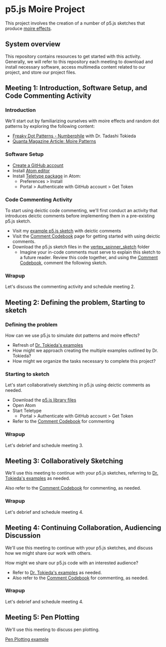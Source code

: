 # p5.js Moire Project

This project involves the creation of a number of p5.js sketches that produce [moire effects](https://en.wikipedia.org/wiki/Moir%C3%A9_pattern).

## System overview

This repository contains resources to get started with this activity. Generally, we will refer to this repository each meeting to download and install necessary software, access multimedia content related to our project, and store our project files.

## Meeting 1: Introduction, Software Setup, and Code Commenting Activity

### Introduction

We'll start out by familiarizing ourselves with moire effects and random dot patterns by exploring the following content:
- [Freaky Dot Patterns - Numberphile](https://www.youtube.com/watch?v=QAja2jp1VjE&t=7s) with Dr. Tadashi Tokieda
- [Quanta Magazine Article: Moire Patterns](https://www.quantamagazine.org/when-magic-is-seen-in-twisted-graphene-thats-a-moire-20190620/)

### Software Setup

- [Create a GitHub account](https://github.com/signup?ref_cta=Sign+up&ref_loc=header+logged+out&ref_page=%2F&source=header-home)
- Install [Atom editor](https://atom.io/) 
- Install [Teletype package](https://teletype.atom.io/) in Atom:
    - Preferences > Install
    - Portal > Authenticate with GitHub account > Get Token
    
### Code Commenting Activity

To start using deictic code commenting, we'll first conduct an activity that introduces deictic comments before implementing them in a pre-existing p5.js sketch.

- Visit my [example p5.js sketch](https://editor.p5js.org/dmawer/sketches/7zXSlJxQb) with deictic comments
- Visit the [Comment Codebook](https://github.com/dmawer13/p5.js-Moire-Project/blob/main/comment_codebook.md) page for getting started with using deictic comments.
- Download the p5.js sketch files in the [vertex_spinner_sketch](https://github.com/dmawer13/p5.js-Moire-Project/tree/main/vertex_spinner_sketch) folder
    - Imagine your in-code comments must serve to explain this sketch to a future reader. Review this code together, and using the [Comment Codebook](https://github.com/dmawer13/p5.js-Moire-Project/blob/main/comment_codebook.md), comment the following sketch.
    
### Wrapup

Let's discuss the commenting activity and schedule meeting 2.

## Meeting 2: Defining the problem, Starting to sketch

### Defining the problem

How can we use p5.js to simulate dot patterns and moire effects?

- Refresh of [Dr. Tokieda's examples](https://www.youtube.com/watch?v=QAja2jp1VjE&t=7s) 
- How might we approach creating the multiple examples outlined by Dr. Tokieda?
- How might we organize the tasks necessary to complete this project?

### Starting to sketch

Let's start collaboratively sketching in p5.js using deictic comments as needed.

- Download the [p5.js library files](https://github.com/dmawer13/p5.js-Moire-Project/tree/main/p5_files)
- Open Atom
- Start Teletype
    - Portal > Authenticate with GitHub account > Get Token
- Refer to the [Comment Codebook](https://github.com/dmawer13/p5.js-Moire-Project/blob/main/comment_codebook.md) for commenting

### Wrapup

Let's debrief and schedule meeting 3.

## Meeting 3: Collaboratively Sketching

We'll use this meeting to continue with your p5.js sketches, referring to [Dr. Tokieda's examples](https://www.youtube.com/watch?v=QAja2jp1VjE&t=7s) as needed.

Also refer to the [Comment Codebook](https://github.com/dmawer13/p5.js-Moire-Project/blob/main/comment_codebook.md) for commenting, as needed.

### Wrapup

Let's debrief and schedule meeting 4.

## Meeting 4: Continuing Collaboration, Audiencing Discussion 

We'll use this meeting to continue with your p5.js sketches, and discuss how we might share our work with others.

How might we share our p5.js code with an interested audience?

- Refer to [Dr. Tokieda's examples](https://www.youtube.com/watch?v=QAja2jp1VjE&t=7s) as needed.
- Also refer to the [Comment Codebook](https://github.com/dmawer13/p5.js-Moire-Project/blob/main/comment_codebook.md) for commenting, as needed.

### Wrapup

Let's debrief and schedule meeting 4.

## Meeting 5: Pen Plotting

We'll use this meeting to discuss pen plotting.

[Pen Plotting example](https://twitter.com/revdancatt/status/1359192673123500034)



